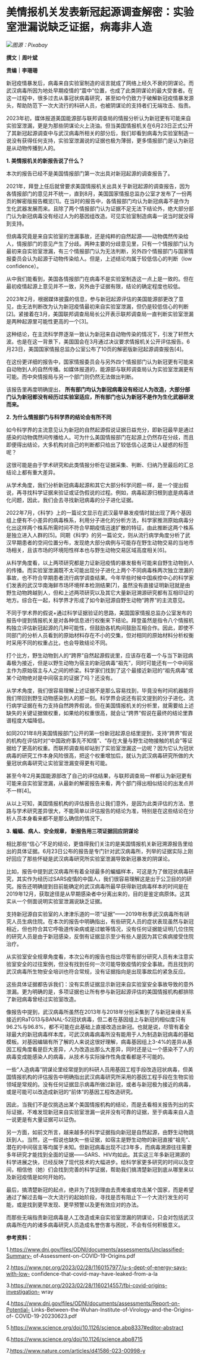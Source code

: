 

# 美情报机关发表新冠起源调查解密：实验室泄漏说缺乏证据，病毒非人造

![](https://inews.gtimg.com/news_bt/OL18sD6vfB-beod-fC35IkktCTVMp7IKxH6eEiK-QiNyUAA/1000)_图源：Pixabay_

**撰文｜周叶斌**

**责编｜李珊珊**

新冠疫情暴发后，病毒来自实验室制造的谣言就成了网络上经久不衰的阴谋论。而武汉病毒所因为地处早期疫情的“震中”位置，也成了此类阴谋论的最大受害者。在这一过程中，很多过去从事冠状病毒研究，甚至如今仍致力于破解新冠疫情暴发源头，帮助防范下一次大流行的科研人员，也被阴谋论的支持者们无端攻击、指责。

2023年初，媒体报道美国能源部与联邦调查局的情报分析认为新冠更有可能来自实验室泄漏，更是为那些阴谋论火上浇油。但当美国情报机关在6月23日正式公开了其新冠起源调查中与武汉病毒所相关的部分后，我们却看到病毒为实验室制造一说没有获得任何支持，实验室泄漏说的证据也极为薄弱，更多情报部门是认为新冠是从动物传播到人的。

**1\. 美情报机关的新报告说了什么？**

本次的报告已经不是美国情报部门第一次出具对新冠起源的调查报告了。

2021年，拜登上任后就曾要求美国情报机关出具关于新冠起源的调查报告，因为各情报部门的意见并不统一，直到8月，美国国家情报总监办公室才发布了一份两页的解密版报告概览[1]。在当时的报告中，各情报部门均认为新冠病毒不是作为生化武器发展而来。且除了两个情报部门认为证据不足无法下结论外，绝大部分部门认为新冠病毒没有经过人为的基因组改造。可见实验室制造病毒一说当时就没得到支持。

但病毒究竟是来自实验室的泄漏事故，还是纯粹的自然起源——动物偶然传染给人，情报部门的意见产生了分歧。两种主要的分歧意见里，只有一个情报部门认为最初来自实验室泄漏，有三个情报部门认为无法判断，另外四个情报部门与国家情报委员会认为起源于动物传染给人。但是，上述结论均属于较低信心的判断（low
confidence）。

从中我们能看到，美国各情报部门在病毒不是实验室制造这一点上是一致的。但在最初疫情起源上意见并不一致，另外由于证据有限，结论的确定程度也较低。

2023年2月，根据媒体披露的信息，参与新冠起源评估的美国能源部更改了意见，由无法判断改为认为新冠疫情最初来自实验室泄漏，但仍是较低信心的判断[2]。紧接着在3月，美国联邦调查局局长公开表示联邦调查局一直判断实验室泄漏是两种起源里可能性更高的一个[3]。

这种结论，在主流科学界逐渐一致认为新冠来自动物传染的情况下，引发了轩然大波。也是在这一背景下，美国国会在3月通过决议要求情报机关公开评估报告。6月23日，美国国家情报总监办公室公布了10页的解密版新冠起源调查报告[4]。

在这份更详细的报告中，国家情报委员会与另外四个情报部门认为新冠更有可能来自动物到人的自然传播。如媒体报道的，能源部与联邦调查局认为实验室泄漏更有可能。而中央情报局与另一个部门则仍然无法做出判断。

该报告里再度明确提出，
**所有部门均认为新冠病毒没有经过人为改造，大部分部门认为新冠都没有经历过实验室适应，所有部门也认为新冠不是作为生化武器研发而来。**

**2\. 为什么情报部门与科学界的结论会有所不同**

如今科学界的主流意见认为新冠的自然起源假说证据日益充分，即新冠最早是通过感染的动物偶然间传播给人。可为什么美国情报部门在起源上仍然存在分歧，而且即便得出结论，大多机构对自己的判断都只给出了较低信心这类让人疑惑的标签呢？

这很可能是由于学术研究和此类情报分析在证据采集、判断、归纳乃至最后的汇总结论上都有重大差异。

从学术角度，我们分析新冠病毒起源和其它大部分科学问题一样，是一个提出假说，再寻找科学证据来验证或证伪假说的过程。例如，病毒起源归根到底是病毒进化问题，因此，我们会去寻找新冠病毒的分子进化证据。

2022年7月，《科学》上的一篇论文显示在武汉最早暴发疫情时就出现了两个基因组上便有不小差异的病毒株系，利用分子进化的分析方法，科学家推测原始病毒分化出这样两个株系所需时间不符合早期疫情迅速扩散的特征，由此推断这两个株系是独立进入人群的[5]。同期《科学》的另一篇论文，则从流行病学角度分析了武汉早期患者的空间位置分布，发现绝大部分病例与可能存在野生动物交易的当地市场相关，且该市场的环境阳性样本也与野生动物交易区域高度相关[6]。

从科学角度看，以上两项研究都是力证新冠疫情的暴发极有可能来自野生动物到人的传播。而实验室泄漏既不太可能出现分子进化上两个不同病毒株两次独立泄漏的事故，也不符合早期患者流行病学调查结果。今年早些时候中国疾控中心的科学家们发表的武汉华南海鲜市场环境样本检测结果[7]，虽然没有直接证明新冠就是由野生动物跨越到人，但和上述两项研究以及其它大量新冠溯源研究都有互相印证的地方。综合在一起，科学界才形成了如今新冠源自野生动物“跨界”的主流意见。

不同于学术界的假说+通过科学证据验证的思路，美国国家情报总监办公室发布的报告中提到情报机关是对各种信息进行权衡来下结论。拜登虽然是指令八个情报机构独立评估新冠起源的几种可能性，但鼓励各机构间鼓励互相合作。因此，即使不同部门的分析人员看到的原始材料存在不小的交集，但对相同的原始材料分析权衡时采用不同的权重占比，也会导致结论不同。

打个比方，野生动物到人的“跨界”自然起源假说里，应该存在着一个与当下新冠病毒极为接近，但是以野生动物为宿主的新冠病毒“祖先”，同时可能还有一个中间宿主作为原始宿主与人之间的桥梁。科学家们找到了这个最接近新冠的“祖先病毒”或某个动物绝对是中间宿主的证据了吗？还没有。

从学术角度，我们很容易理解上述证据不是那么容易找到，毕竟没有时间机器能将我们带回到野生动物感染到人的那一刻。科学界会说还有前文提到的分子进化、流行病学证据在有力支持自然跨界假说。但在美国情报机关的分析里，就需要给上述缺失的关键证据做权重，如果给的权重很高，就会让“跨界”假说在最终的结论里靠谱程度大幅降低。

如同2021年8月美国情报部门公开的第一份新冠起源总结里提到，支持“跨界”假说的机构在评估时对“中国政府事先不知情”、“存在大量与野生动物接触的机会”等证据给了更高的权重。而联邦调查局却站到了实验室泄漏这一边呢？因为它认为冠状病毒的研究工作本身风险很高，把这个权重增加后，就认为武汉病毒研究所做的大量冠状病毒研究让实验室泄漏变得更有可能。

甚至今年2月美国能源部改了自己的评估结果，与联邦调查局一样都认为新冠更有可能来自实验室泄漏，从最新的解密报告来看，两个部门得出相似结论的出发点并不一样[4]。

从以上可知，美国情报机构的评估报告总让我们意外，是因为此类评估的方法、思路与学术研究差异很大，不能简单以评估报告的结论为准，特别是在这些结论在分析人员本身看来都不是那么确信的情况下。

**3\. 蝙蝠、病人、安全规章， 新报告用三项证据回应阴谋论**

相比那些“信心”不足的结论，更值得我们关注的是美国情报机关新冠溯源报告里给出的具体证据。6月23日公布的报告是专门针对武汉病毒所，列举的证据实际上刚好回应了那些怀疑是武汉病毒研究所实验室泄漏导致新冠暴发的阴谋论。

比如，报告中提到武汉病毒所有着全球最多的蝙蝠样本，可这是为了做冠状病毒研究，其实作为经历过SARS疫情的中国人，我们很容易理解这是出于公卫目的的研究。报告还明确提到目前能确定的武汉病毒所最早获得新冠病毒样本的时间是在2019年12月，获取途径是从早期感染者中分离出来的，目的是鉴定病原体。这其实从一个侧面说明实验室泄漏说缺乏证据。

支持新冠源自实验室的人津津乐道的一项“证据”——2019年秋季武汉病毒所有研究人员生病住院。在本次的报告中明确指出，有些研究人员的症状表现虽然与新冠相近，但也符合其它呼吸道传染病或是过敏等情况，没有任何证据能证明几位住院的研究人员是由于新冠感染，反倒有证据显示至少有些人是因为其它疾病接受住院治疗。

从实验室安全规章角度看，本次公布的报告也指出尽管有部分研究人员有未注意实验室安全的过往案例，但没有找到任何一次可能导致疫情的安全事故。而且找到的武汉病毒所生物安全培训也符合常规，没有证据指向是出现事故后的紧急反应。

这些具体证据都告诉我们：没有实质证据显示新冠来自实验室安全事故导致的意外泄漏。更为明确的是，多项证据也让所有参与新冠起源评估的美国情报机构都排除了新冠病毒曾经过实验室改造。

像报告中提到，武汉病毒所虽然在2013年与2018年分别采集到了与新冠亲缘关系接近的RaTG13与BANAL-52冠状病毒，但二者在基因组上与新冠的相似度只有96.2%与96.8%，都不可能在此基础上直接改造出新冠。也就是说，尽管有着全球最大的新冠病毒样本库，可武汉病毒病毒所没有能用于人为制造新冠病毒的基础模板。对基因编辑有所了解的人来说这很好理解，病毒基因组上3-4%的差异从基因工程角度看是巨大差异，人为改造出那么大差异，同时还是让一个感染不了人的病毒变成能感染人的病毒，从技术与实际操作性角度看都是不可能的。

一些“人造病毒”阴谋论里经常提到的科研人员用基因工程手段改造冠状病毒，但美国情报机构的评估报告中明确指出武汉病毒研究所采用的基因工程手段在生物实验领域是常规的。没有任何证据显示病毒所做过新冠，或者与新冠极为接近的病毒，或是可能可以改造成新冠的“前体”的基因工程改造研究。

因此，当我们不是仅挑选出某个美国情报机构的结论，而是去看相关报告列出的实际证据，不难发现新冠来自实验室泄漏一说并没有可靠的证据，至于病毒来自人造一说更是有大量证据可以证伪。

另一方面，如前文所言，越来越多的科学证据指向新冠是自然起源，由野生动物跳跃到人。当然，这一假说也缺失一些证据，如宿主是野生动物的新冠直接“祖先”、潜在的中间宿主等均属于未知。但新冠病毒出现不过3年多，而病毒溯源往往需要多年研究才能找到全面的证据——SARS、HIV均如此。其实这三年多新冠溯源的科学进展之快，已经反映了现代技术的大幅进步。给科学家更多研究的时间以及空间，相信他（她）们会找到完善的科学证据，帮助我们搞清楚新冠到底从哪里来以及新冠疫情是如何开始的。

最后，搞清楚新冠的起点，绝非为了找到理由去责难谁或攻击某个国家，而是希望通过了解过去每一次大流行的起始阶段，寻找是否有阻止下一个大流行发生的可能，或是找到更早发现、更早预警以及更有效应对的办法。

而那些无端指责新冠病毒是人工改造或来自实验室泄漏的阴谋论，只会对包括武汉病毒所在内的诸多病毒研究人员造成名誉伤害与困扰，不会有任何积极意义。

**参考资料：**

1.https://www.dni.gov/files/ODNI/documents/assessments/Unclassified-Summary-
of-Assessment-on-COVID-19-Origins.pdf

2.https://www.npr.org/2023/02/28/1160157977/u-s-dept-of-energy-says-with-low-
confidence-that-covid-may-have-leaked-from-a-la

3.https://www.npr.org/2023/02/28/1160214557/fbi-covid-origins-investigation-
wray

4.https://www.dni.gov/files/ODNI/documents/assessments/Report-on-Potential-
Links-Between-the-Wuhan-Institute-of-Virology-and-the-Origins-of-
COVID-19-20230623.pdf

5.https://www.science.org/doi/10.1126/science.abp8337#editor-abstract

6.https://www.science.org/doi/10.1126/science.abp8715

7.https://www.nature.com/articles/d41586-023-00998-y

